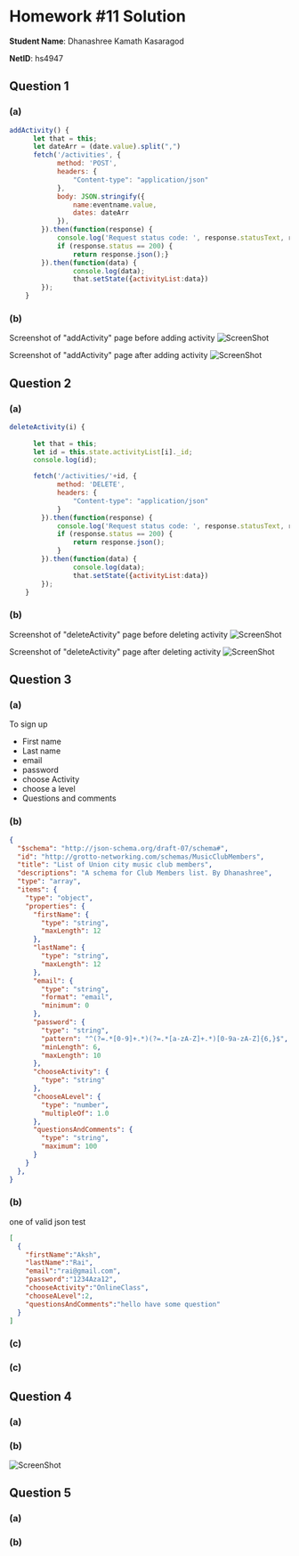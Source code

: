 # Homework #11 Solution
**Student Name**:  Dhanashree Kamath Kasaragod

**NetID**: hs4947

## Question 1
### (a) 
``` AdminActivity.js
addActivity() {
	  let that = this;
	  let dateArr = (date.value).split(",")
      fetch('/activities', {
            method: 'POST',
            headers: {
                "Content-type": "application/json"
            },
            body: JSON.stringify({
                name:eventname.value,
                dates: dateArr
            }),
        }).then(function(response) {
            console.log('Request status code: ', response.statusText, response.status, response.type);
            if (response.status == 200) {
        		return response.json();}
        }).then(function(data) {
                console.log(data);
                that.setState({activityList:data})
        });
	}
```
### (b)
Screenshot of "addActivity" page before adding activity 
![ScreenShot](images/ScreenShot76.png) 

Screenshot of "addActivity" page after adding activity 
![ScreenShot](images/ScreenShot77.png)


## Question 2 

### (a)
``` AdminActivity.js
deleteActivity(i) {
	
	  let that = this;
	  let id = this.state.activityList[i]._id;
	  console.log(id);

      fetch('/activities/'+id, {
            method: 'DELETE',
            headers: {
                "Content-type": "application/json"
            }
        }).then(function(response) {
            console.log('Request status code: ', response.statusText, response.status, response.type);
            if (response.status == 200) {
        		return response.json();
        	}
        }).then(function(data) {
                console.log(data);
                that.setState({activityList:data})
        });
    }

```
### (b)
Screenshot of "deleteActivity" page before deleting activity 
![ScreenShot](images/ScreenShot78.png) 

Screenshot of "deleteActivity" page after deleting activity 
![ScreenShot](images/ScreenShot79.png)

## Question 3

### (a) 
To sign up 
* First name 
* Last name
* email
* password
* choose Activity
* choose a level
* Questions and comments


### (b)
``` memberSchema.json
{
  "$schema": "http://json-schema.org/draft-07/schema#",
  "id": "http://grotto-networking.com/schemas/MusicClubMembers",
  "title": "List of Union city music club members",
  "descriptions": "A schema for Club Members list. By Dhanashree",
  "type": "array",
  "items": {
    "type": "object",
    "properties": {
      "firstName": {
        "type": "string",
        "maxLength": 12
      },
      "lastName": {
        "type": "string",
        "maxLength": 12
      },
      "email": {
        "type": "string",
        "format": "email",
        "minimum": 0
      },
      "password": {
        "type": "string",
        "pattern": "^(?=.*[0-9]+.*)(?=.*[a-zA-Z]+.*)[0-9a-zA-Z]{6,}$",
        "minLength": 6,
        "maxLength": 10
      },
      "chooseActivity": {
        "type": "string"
      },
      "chooseALevel": {
        "type": "number",
        "multipleOf": 1.0
      },
      "questionsAndComments": {
        "type": "string",
        "maximum": 100
      }
    }
  },
}
```
### (b)
one of valid json test
```GoodMemberTest1.json
[
  {
    "firstName":"Aksh",
    "lastName":"Rai",
    "email":"rai@gmail.com",
    "password":"1234Aza12",
    "chooseActivity":"OnlineClass",
    "chooseALevel":2,
    "questionsAndComments":"hello have some question"
  }
]
```

### (c)


### (c)

## Question 4

### (a)


### (b)
![ScreenShot](images/ScreenShot74.png)

## Question 5

### (a)

### (b)



